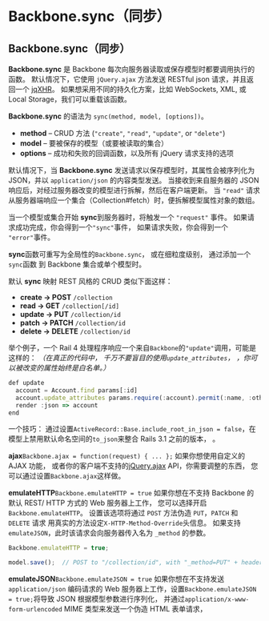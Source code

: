 # Backbone.sync（同步）

## Backbone.sync（同步）

**Backbone.sync** 是 Backbone 每次向服务器读取或保存模型时都要调用执行的函数。 默认情况下，它使用 `jQuery.ajax` 方法发送 RESTful json 请求，并且返回一个 [jqXHR](http://www.css88.com/jqapi-1.9/jQuery.ajax/#jqXHR)。 如果想采用不同的持久化方案，比如 WebSockets, XML, 或 Local Storage，我们可以重载该函数。

**Backbone.sync** 的语法为 `sync(method, model, [options])`。

*   **method** – CRUD 方法 (`"create"`, `"read"`, `"update"`, or `"delete"`)
*   **model** – 要被保存的模型（或要被读取的集合）
*   **options** – 成功和失败的回调函数，以及所有 jQuery 请求支持的选项

默认情况下，当 **Backbone.sync** 发送请求以保存模型时，其属性会被序列化为 JSON，并以 `application/json` 的内容类型发送。 当接收到来自服务器的 JSON 响应后，对经过服务器改变的模型进行拆解，然后在客户端更新。 当 `"read"` 请求从服务器端响应一个集合（Collection#fetch）时，便拆解模型属性对象的数组。

当一个模型或集合开始 **sync**到服务器时，将触发一个 `"request"` 事件。 如果请求成功完成，你会得到一个`"sync"`事件， 如果请求失败，你会得到一个 `"error"`事件。

**sync**函数可重写为全局性的`Backbone.sync`， 或在细粒度级别， 通过添加一个 `sync`函数 到 Backbone 集合或单个模型时。

默认 **sync** 映射 REST 风格的 CRUD 类似下面这样：

*   **create → POST** `/collection`
*   **read → GET** `/collection[/id]`
*   **update → PUT** `/collection/id`
*   **patch → PATCH** `/collection/id`
*   **delete → DELETE** `/collection/id`

举个例子，一个 Rail 4 处理程序响应一个来自`Backbone`的`"update"`调用，可能是这样的： *（在真正的代码中， 千万不要盲目的使用`update_attributes`， ，你可以被改变的属性始终是白名单。）*

```js
def update
  account = Account.find params[:id]
  account.update_attributes params.require(:account).permit(:name, :otherparam)
  render :json => account
end 
```

一个技巧： 通过设置`ActiveRecord::Base.include_root_in_json = false`，在模型上禁用默认命名空间的`to_json`来整合 Rails 3.1 之前的版本， 。

**ajax**`Backbone.ajax = function(request) { ... };` 如果你想使用自定义的 AJAX 功能， 或者你的客户端不支持的[jQuery.ajax](http://www.css88.com/jqapi-1.9/jQuery.ajax/) API，你需要调整的东西， 您可以通过设置`Backbone.ajax`这样做。

**emulateHTTP**`Backbone.emulateHTTP = true` 如果你想在不支持 Backbone 的默认 REST/ HTTP 方式的 Web 服务器上工作， 您可以选择开启`Backbone.emulateHTTP`。 设置该选项将通过 `POST` 方法伪造 `PUT`，`PATCH` 和 `DELETE` 请求 用真实的方法设定`X-HTTP-Method-Override`头信息。 如果支持`emulateJSON`，此时该请求会向服务器传入名为 `_method` 的参数。

```js
Backbone.emulateHTTP = true;

model.save();  // POST to "/collection/id", with "_method=PUT" + header. 
```

**emulateJSON**`Backbone.emulateJSON = true` 如果你想在不支持发送 `application/json` 编码请求的 Web 服务器上工作，设置`Backbone.emulateJSON = true;`将导致 JSON 根据模型参数进行序列化， 并通过`application/x-www-form-urlencoded` MIME 类型来发送一个伪造 HTML 表单请求，
